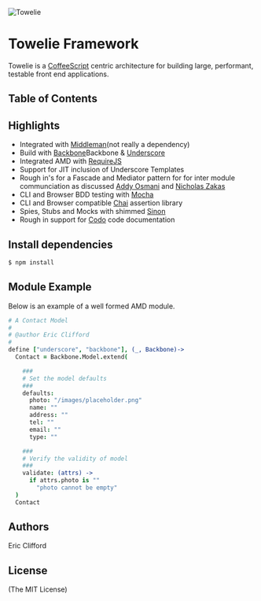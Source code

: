 ![Towelie](http://roundedoff.com/wp-content/uploads/2011/04/towelie.jpg)

# Towelie Framework

Towelie is a [CoffeeScript](http://coffeescript.org/) centric architecture for building large, performant, testable front end applications.

## Table of Contents

## Highlights
* Integrated with [Middleman](http://middlemanapp.com/guides/coffeescript-sprockets/)(not really a dependency)
* Build with [Backbone](http://http://documentcloud.github.com/backbone/)Backbone & [Underscore](http://http://documentcloud.github.com/underscore/)
* Integrated AMD with [RequireJS](http://requirejs.org/)
* Support for JIT inclusion of Underscore Templates
* Rough in's for a Fascade and Mediator pattern for for inter module communciation as discussed [Addy Osmani](http://http://addyosmani.com/largescalejavascript/) and [Nicholas Zakas](http://http://www.youtube.com/watch?v=vXjVFPosQHw)
* CLI and Browser BDD testing with [Mocha](http://http://visionmedia.github.com/mocha/) 
* CLI and Browser compatible [Chai](http://http://chaijs.com/) assertion library
* Spies, Stubs and Mocks with shimmed [Sinon](http://sinonjs.org/)
* Rough in support for [Codo](https://github.com/netzpirat/codo) code documentation

## Install dependencies
```bash
$ npm install
```

## Module Example
Below is an example of a well formed AMD module.

```CoffeeScript
# A Contact Model
#
# @author Eric Clifford
#
define ["underscore", "backbone"], (_, Backbone)->
  Contact = Backbone.Model.extend(

    ###
    # Set the model defaults
    ###
    defaults:
      photo: "/images/placeholder.png"
      name: ""
      address: ""
      tel: ""
      email: ""
      type: ""

    ###
    # Verify the validity of model
    ###
    validate: (attrs) ->
      if attrs.photo is ""
        "photo cannot be empty"
  )
  Contact
```

## Authors
Eric Clifford

## License 
(The MIT License)

